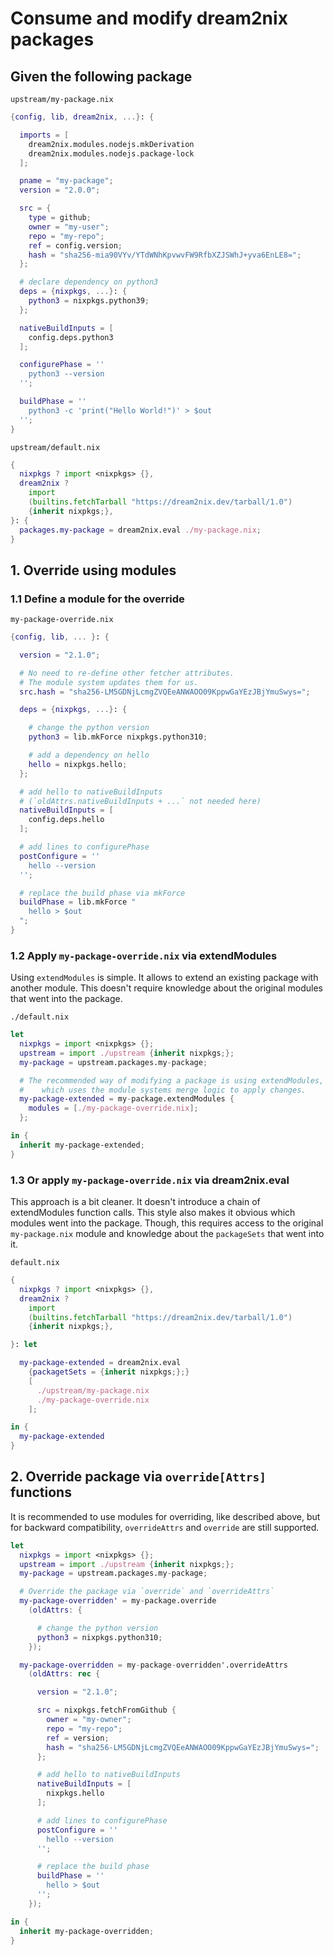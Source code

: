 # Consume and modify dream2nix packages

## Given the following package
`upstream/my-package.nix`
```nix
{config, lib, dream2nix, ...}: {

  imports = [
    dream2nix.modules.nodejs.mkDerivation
    dream2nix.modules.nodejs.package-lock
  ];

  pname = "my-package";
  version = "2.0.0";

  src = {
    type = github;
    owner = "my-user";
    repo = "my-repo";
    ref = config.version;
    hash = "sha256-mia90VYv/YTdWNhKpvwvFW9RfbXZJSWhJ+yva6EnLE8=";
  };

  # declare dependency on python3
  deps = {nixpkgs, ...}: {
    python3 = nixpkgs.python39;
  };

  nativeBuildInputs = [
    config.deps.python3
  ];

  configurePhase = ''
    python3 --version
  '';

  buildPhase = ''
    python3 -c 'print("Hello World!")' > $out
  '';
}
```

`upstream/default.nix`
```nix
{
  nixpkgs ? import <nixpkgs> {},
  dream2nix ?
    import
    (builtins.fetchTarball "https://dream2nix.dev/tarball/1.0")
    {inherit nixpkgs;},
}: {
  packages.my-package = dream2nix.eval ./my-package.nix;
}
```

## 1. Override using modules

### 1.1 Define a module for the override
`my-package-override.nix`
```nix
{config, lib, ... }: {

  version = "2.1.0";

  # No need to re-define other fetcher attributes.
  # The module system updates them for us.
  src.hash = "sha256-LM5GDNjLcmgZVQEeANWAOO09KppwGaYEzJBjYmuSwys=";

  deps = {nixpkgs, ...}: {

    # change the python version
    python3 = lib.mkForce nixpkgs.python310;

    # add a dependency on hello  
    hello = nixpkgs.hello;
  };

  # add hello to nativeBuildInputs
  # (`oldAttrs.nativeBuildInputs + ...` not needed here)
  nativeBuildInputs = [
    config.deps.hello
  ];

  # add lines to configurePhase
  postConfigure = ''
    hello --version
  '';

  # replace the build phase via mkForce
  buildPhase = lib.mkForce "
    hello > $out
  ";
}
```

### 1.2 Apply `my-package-override.nix` via extendModules
Using `extendModules` is simple.
It allows to extend an existing package with another module.
This doesn't require knowledge about the original modules that went into the package.

`./default.nix`
```nix
let
  nixpkgs = import <nixpkgs> {};
  upstream = import ./upstream {inherit nixpkgs;};
  my-package = upstream.packages.my-package;

  # The recommended way of modifying a package is using extendModules,
  #    which uses the module systems merge logic to apply changes.
  my-package-extended = my-package.extendModules {
    modules = [./my-package-override.nix];
  };

in {
  inherit my-package-extended;
}
```

### 1.3 Or apply `my-package-override.nix` via dream2nix.eval
This approach is a bit cleaner.
It doesn't introduce a chain of extendModules function calls.
This style also makes it obvious which modules went into the package.
Though, this requires access to the original `my-package.nix` module and knowledge about the `packageSets` that went into it.

`default.nix`
```nix
{
  nixpkgs ? import <nixpkgs> {},
  dream2nix ?
    import
    (builtins.fetchTarball "https://dream2nix.dev/tarball/1.0")
    {inherit nixpkgs;},

}: let

  my-package-extended = dream2nix.eval
    {packagetSets = {inherit nixpkgs;};}
    [
      ./upstream/my-package.nix
      ./my-package-override.nix
    ];

in {
  my-package-extended
}
```


## 2. Override package via `override[Attrs]` functions

It is recommended to use modules for overriding, like described above, but for backward compatibility, `overrideAttrs` and `override` are still supported.

```nix
let
  nixpkgs = import <nixpkgs> {};
  upstream = import ./upstream {inherit nixpkgs;};
  my-package = upstream.packages.my-package;

  # Override the package via `override` and `overrideAttrs`
  my-package-overridden' = my-package.override
    (oldAttrs: {

      # change the python version
      python3 = nixpkgs.python310;
    });

  my-package-overridden = my-package-overridden'.overrideAttrs
    (oldAttrs: rec {

      version = "2.1.0";

      src = nixpkgs.fetchFromGithub {
        owner = "my-owner";
        repo = "my-repo";
        ref = version;
        hash = "sha256-LM5GDNjLcmgZVQEeANWAOO09KppwGaYEzJBjYmuSwys=";
      };

      # add hello to nativeBuildInputs
      nativeBuildInputs = [
        nixpkgs.hello
      ];

      # add lines to configurePhase
      postConfigure = ''
        hello --version
      '';

      # replace the build phase
      buildPhase = ''
        hello > $out
      '';
    });

in {
  inherit my-package-overridden;
}
```
